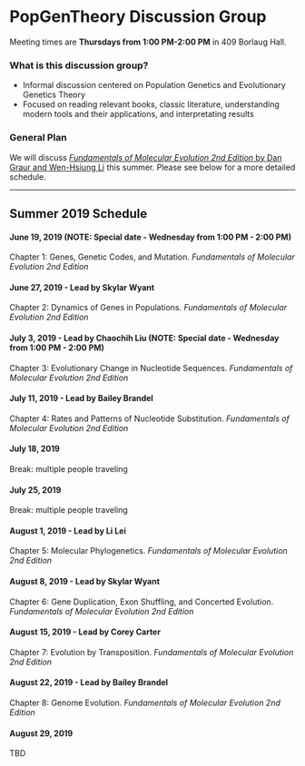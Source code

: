 # PopGenTheory Discussion Group

Meeting times are **Thursdays from 1:00 PM-2:00 PM** in 409 Borlaug Hall.

### What is this discussion group?
- Informal discussion centered on Population Genetics and Evolutionary Genetics Theory
- Focused on reading relevant books, classic literature, understanding modern tools and their applications, and interpretating results

### General Plan

We will discuss [*Fundamentals of Molecular Evolution 2nd Edition* by Dan Graur and Wen-Hsiung Li](https://www.amazon.com/Fundamentals-Molecular-Evolution-Dan-Graur/dp/0878932666) this summer. Please see below for a more detailed schedule.

---

## Summer 2019 Schedule

#### June 19, 2019 (NOTE: Special date - Wednesday from 1:00 PM - 2:00 PM)
Chapter 1: Genes, Genetic Codes, and Mutation.
*Fundamentals of Molecular Evolution 2nd Edition*

#### June 27, 2019 - Lead by Skylar Wyant
Chapter 2: Dynamics of Genes in Populations.
*Fundamentals of Molecular Evolution 2nd Edition*

#### July 3, 2019 - Lead by Chaochih Liu (NOTE: Special date - Wednesday from 1:00 PM - 2:00 PM)
Chapter 3: Evolutionary Change in Nucleotide Sequences.
*Fundamentals of Molecular Evolution 2nd Edition*

#### July 11, 2019 - Lead by Bailey Brandel
Chapter 4: Rates and Patterns of Nucleotide Substitution.
*Fundamentals of Molecular Evolution 2nd Edition*

#### July 18, 2019
Break: multiple people traveling

#### July 25, 2019
Break: multiple people traveling

#### August 1, 2019 - Lead by Li Lei
Chapter 5: Molecular Phylogenetics.
*Fundamentals of Molecular Evolution 2nd Edition*

#### August 8, 2019 - Lead by Skylar Wyant
Chapter 6: Gene Duplication, Exon Shuffling, and Concerted Evolution.
*Fundamentals of Molecular Evolution 2nd Edition*

#### August 15, 2019 - Lead by Corey Carter
Chapter 7: Evolution by Transposition.
*Fundamentals of Molecular Evolution 2nd Edition*

#### August 22, 2019 - Lead by Bailey Brandel
Chapter 8: Genome Evolution.
*Fundamentals of Molecular Evolution 2nd Edition*

#### August 29, 2019
TBD
